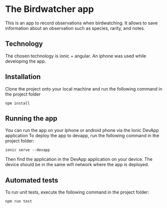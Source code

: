 # The Birdwatcher app

This is an app to record observations when birdwatching. It allows to save information about an observation such as species, rarity, and notes.

## Technology

The chosen technology is ionic + angular. An iphone was used while developing the app.

## Installation

Clone the project onto your local machine and run the following command in the project folder

```
npm install

```

## Running the app

You can run the app on your iphone or android phone via the Ionic DevApp application
To deploy the app to devapp, run the following command in the project folder:

```
ionic serve --devapp

```

Then find the application in the DevApp application on your device. The device should be in the same wifi network where the app is deployed.

## Automated tests

To run unit tests, execute the following command in the project folder:


```
npm run test

```
